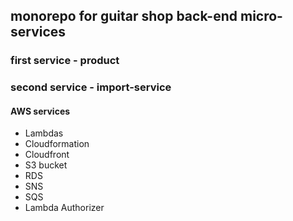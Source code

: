 ## monorepo for guitar shop back-end micro-services
### first service - **product**

### second service - **import-service**

#### AWS services
* Lambdas
* Cloudformation
* Cloudfront
* S3 bucket
* RDS
* SNS
* SQS
* Lambda Authorizer

